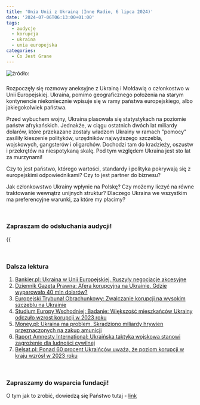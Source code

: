 ```yaml
---
title: 'Unia Unii z Ukrainą (Inne Radio, 6 lipca 2024)'
date: '2024-07-06T06:13:00+01:00'
tags:
  - audycje
  - korupcja
  - ukraina
  - unia europejska
categories:
  - Co Jest Grane
---
```


![źródło: ](/uploads/CJG_73_2024_07_26.png)

### 

Rozpoczęły się rozmowy aneksyjne z Ukrainą i Mołdawią o członkostwo w Unii Europejskiej. Ukraina, pomimo geograficznego położenia na starym kontynencie niekoniecznie wpisuje się w ramy państwa europejskiego, albo jakiegokolwiek państwa.

Przed wybuchem wojny, Ukraina plasowała się statystykach na poziomie państw afrykańskich. Jednakże, w ciągu ostatnich dwóch lat miliardy dolarów, które przekazane zostały władzom Ukrainy w ramach "pomocy" zasiliły kieszenie polityków, urzędników najwyższego szczebla, wojskowych, gangsterów i oligarchów. Dochodzi tam do kradzieży, oszustw i przekrętów na niespotykaną skalę. Pod tym względem Ukraina jest sto lat za murzynami! 

Czy to jest państwo, którego wartości, standardy i polityka pokrywają się z europejskimi odpowiednikami? Czy to jest partner do biznesu? 

Jak członkowstwo Ukrainy wpłynie na Polskę? Czy możemy liczyć na równe traktowanie wewnątrz unijnych struktur? Dlaczego Ukraina we wszystkim ma preferencyjne warunki, za które my płacimy?

<br>

### Zapraszam do odsłuchania audycji!

{{<audio src="audio/LONG CJG_73_2024_07_26.mp3" caption="Zapis audycji CJG, publikowanej na łamach Innego Radia Głuchołazy w dniu 6 lipca 2024">}}

<br>

### Dalsza lektura

1. [Bankier.pl: Ukraina w Unii Europejskiej. Ruszyły negocjacje akcesyjne](https://www.bankier.pl/wiadomosc/Ukraina-w-Unii-Europejskiej-Ruszyly-negocjacje-akcesyjne-8771315.html)
2. [Dziennik Gazeta Prawna: Afera korupcyjna na Ukrainie. Gdzie wyparowało 40 mln dolarów?](https://www.gazetaprawna.pl/wiadomosci/swiat/artykuly/9412024,afera-korupcyjna-w-ukrainie-gdzie-wyparowalo-40-mln-dolarow.html)
3. [Europejski Trybunał Obrachunkowy: Zwalczanie korupcji na wysokim szczeblu na Ukrainie](https://op.europa.eu/webpub/eca/special-reports/ukraine-23-2021/pl/)
4. [Studium Europy Wschodniej: Badanie: Większość mieszkańców Ukrainy odczuło wzrost korupcji w 2023 roku](https://studium.uw.edu.pl/badanie-wiekszosc-mieszkancow-ukrainy-odczulo-wzrost-korupcji-w-2023-roku/)
5. [Money.pl: Ukraina ma problem. Skradziono miliardy hrywien przeznaczonych na zakup amunicji](https://www.money.pl/gospodarka/ukraina-ma-problem-skradziono-miliardy-hrywien-przeznaczonych-na-zakup-amunicji-6989615362005952a.html)
6. [Raport Amnesty International: Ukraińska taktyka wojskowa stanowi zagrożenie dla ludności cywilnej](https://www.amnesty.org.pl/ukrainska-taktyka-wojskowa-stanowi-zagrozenie-dla-ludnosci-cywilnej/)
7. [Belsat.pl: Ponad 60 procent Ukraińców uważa, że poziom korupcji w kraju wzrósł w 2023 roku](https://belsat.eu/pl/news/21-03-2024-ponad-60-procent-ukraincow-uwaza-ze-poziom-korupcji-w-kraju-wzrosl-w-2023-roku)

<br>

### Zapraszamy do wsparcia fundacji!
O tym jak to zrobić, dowiedzą się Państwo tutaj - [link](https://audycje.com.pl/posts/wsparcie/)